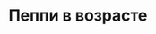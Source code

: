---
title: 'Пеппи в возрасте'
# titleEnglish: ''
# dateStart: 2020
dateEnd: 2023
images: ['пеппи_в_возрасте.tif']
extra: 'бумага крафтовая, спиртовые маркеры'
size: 'А4'
# display: false
# text: ''
---